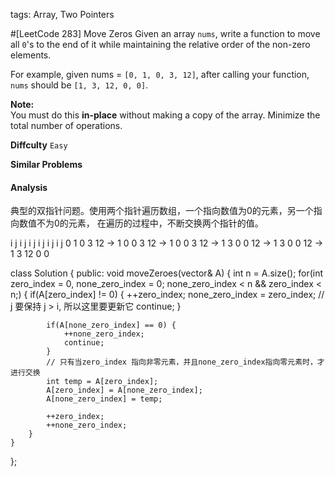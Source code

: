 tags: Array, Two Pointers

#[LeetCode 283] Move Zeros
Given an array `nums`, write a function to move all `0`'s to the end of it while maintaining the relative order of the non-zero elements.

For example, given nums = `[0, 1, 0, 3, 12]`, after calling your function, `nums` should be `[1, 3, 12, 0, 0]`.

**Note:**  
You must do this **in-place** without making a copy of the array.
Minimize the total number of operations.

**Diffculty**
`Easy`

**Similar Problems**


#### Analysis



典型的双指针问题。使用两个指针遍历数组，一个指向数值为0的元素，另一个指向数值不为0的元素，
在遍历的过程中，不断交换两个指针的值。

i j			  i j             i   j         i   j           i   j         i    j
0 1 0 3 12 -> 1 0 0 3 12 -> 1 0 0 3 12 -> 1 3 0 0 12 -> 1 3 0 0 12 -> 1 3 12 0 0



class Solution {
public:
    void moveZeroes(vector<int>& A) {
    	int n = A.size();
        for(int zero_index = 0, none_zero_index = 0; none_zero_index < n && zero_index < n;) {
            if(A[zero_index] != 0) {
                ++zero_index;
                none_zero_index = zero_index; // j 要保持 j > i, 所以这里要更新它
                continue;
            }

            if(A[none_zero_index] == 0) {
                ++none_zero_index;
                continue;
            }
            // 只有当zero_index 指向非零元素，并且none_zero_index指向零元素时，才进行交换
            int temp = A[zero_index];
            A[zero_index] = A[none_zero_index];
            A[none_zero_index] = temp;

            ++zero_index;
            ++none_zero_index;
        }
    }
};
